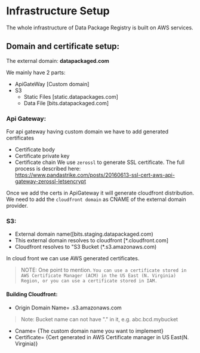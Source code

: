 # Infrastructure Setup
The whole infrastructure of Data Package Registry is built on AWS services.
## Domain and certificate setup:

The external domain: **datapackaged.com**

We mainly have 2 parts:
- ApiGateWay [Custom domain]
- S3
    - Static Files [static.datapackages.com]
    - Data File [bits.datapackaged.com]

### Api Gateway:
For api gateway having custom domain we have to add generated certificates
- Certificate body
- Certificate private key
- Certificate chain
We use ``zerossl`` to generate SSL certificate.
The full process is described here:
https://www.pandastrike.com/posts/20160613-ssl-cert-aws-api-gateway-zerossl-letsencrypt

Once we add the certs in ApiGateway it will generate cloudfront distribution.
We need to add the ```cloudfront domain``` as CNAME of the external domain provider.

### S3:

- External domain name([bits.staging.datapackaged.com)
- This external domain resolves to cloudfront [*.cloudfront.com]
- Cloudfront resolves to "S3 Bucket (*.s3.amazonaws.com)


In cloud front we can use AWS generated certificates.
> NOTE: One point to mention. ```You can use a certificate stored in AWS Certificate Manager (ACM) in the US East
(N. Virginia) Region, or you can use a certificate stored in IAM.```

#### Building Cloudfront:
- Origin Domain Name= <bucketname>.s3.amazonaws.com
> Note: Bucket name can not have "." in it, e.g. abc.bcd.mybucket

- Cname= {The custom domain name you want to implement}
- Certificate= {Cert generated in AWS Certificate manager in US East(N. Virginia)}
